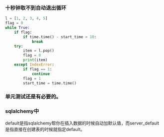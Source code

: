 ### 十秒钟取不到自动退出循环

```python
l = [1, 2, 3, 4, 5]
flag = 0
while True:
    if flag:
        if time.time() - start_time > 10:
            break
    try:
        item = l.pop()
        flag = 0
        print(item)
    except IndexError:
        if flag == 1:
            continue
        flag = 1
        start_time = time.time()
```



### 单元测试还是有必要的。

### sqlalchemy中

default是指sqlalchemy帮你在插入数据的时候自动加默认值，而server_default是指直接在创建表的时候就指定default。